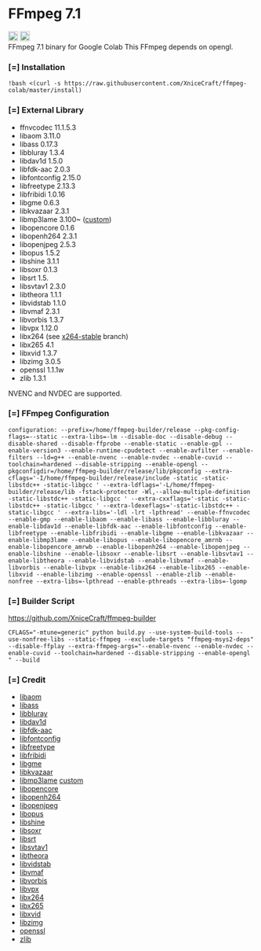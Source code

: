 # FFmpeg 7.1
<div style="display: inline">
<img src="https://icon-library.com/images/ffmpeg-icon/ffmpeg-icon-20.jpg" style="width: 20px; height: 20px;">
<img src="https://colab.research.google.com/img/colab_favicon_256px.png" style="width: 20px; height: 20px;">
<div>
FFmpeg 7.1 binary for Google Colab
This FFmpeg depends on opengl.

### [=] Installation
```
!bash <(curl -s https://raw.githubusercontent.com/XniceCraft/ffmpeg-colab/master/install)
```

### [=] External Library
* ffnvcodec 11.1.5.3
* libaom 3.11.0
* libass 0.17.3
* libbluray 1.3.4
* libdav1d 1.5.0
* libfdk-aac 2.0.3
* libfontconfig 2.15.0
* libfreetype 2.13.3
* libfribidi 1.0.16
* libgme 0.6.3
* libkvazaar 2.3.1
* libmp3lame 3.100~ (<a href="https://github.com/openstreamcaster/lame">custom</a>)
* libopencore 0.1.6
* libopenh264 2.3.1
* libopenjpeg 2.5.3
* libopus 1.5.2
* libshine 3.1.1
* libsoxr 0.1.3
* libsrt 1.5.
* libsvtav1 2.3.0
* libtheora 1.1.1
* libvidstab 1.1.0
* libvmaf 2.3.1
* libvorbis 1.3.7
* libvpx 1.12.0
* libx264 (see <a href="https://code.videolan.org/videolan/x264/-/tree/stable">x264-stable</a> branch) 
* libx265 4.1
* libxvid 1.3.7
* libzimg 3.0.5
* openssl 1.1.1w
* zlib 1.3.1

NVENC and NVDEC are supported.

### [=] FFmpeg Configuration
```
configuration: --prefix=/home/ffmpeg-builder/release --pkg-config-flags=--static --extra-libs=-lm --disable-doc --disable-debug --disable-shared --disable-ffprobe --enable-static --enable-gpl --enable-version3 --enable-runtime-cpudetect --enable-avfilter --enable-filters --ld=g++ --enable-nvenc --enable-nvdec --enable-cuvid --toolchain=hardened --disable-stripping --enable-opengl --pkgconfigdir=/home/ffmpeg-builder/release/lib/pkgconfig --extra-cflags='-I/home/ffmpeg-builder/release/include -static -static-libstdc++ -static-libgcc ' --extra-ldflags='-L/home/ffmpeg-builder/release/lib -fstack-protector -Wl,--allow-multiple-definition -static-libstdc++ -static-libgcc ' --extra-cxxflags='-static -static-libstdc++ -static-libgcc ' --extra-ldexeflags='-static-libstdc++ -static-libgcc ' --extra-libs='-ldl -lrt -lpthread' --enable-ffnvcodec --enable-gmp --enable-libaom --enable-libass --enable-libbluray --enable-libdav1d --enable-libfdk-aac --enable-libfontconfig --enable-libfreetype --enable-libfribidi --enable-libgme --enable-libkvazaar --enable-libmp3lame --enable-libopus --enable-libopencore_amrnb --enable-libopencore_amrwb --enable-libopenh264 --enable-libopenjpeg --enable-libshine --enable-libsoxr --enable-libsrt --enable-libsvtav1 --enable-libtheora --enable-libvidstab --enable-libvmaf --enable-libvorbis --enable-libvpx --enable-libx264 --enable-libx265 --enable-libxvid --enable-libzimg --enable-openssl --enable-zlib --enable-nonfree --extra-libs=-lpthread --enable-pthreads --extra-libs=-lgomp
```

### [=] Builder Script
https://github.com/XniceCraft/ffmpeg-builder

```
CFLAGS="-mtune=generic" python build.py --use-system-build-tools --use-nonfree-libs --static-ffmpeg --exclude-targets "ffmpeg-msys2-deps" --disable-ffplay --extra-ffmpeg-args="--enable-nvenc --enable-nvdec --enable-cuvid --toolchain=hardened --disable-stripping --enable-opengl " --build
```

### [=] Credit
* <a href="https://aomedia.googlesource.com/aom/">libaom</a>
* <a href="https://github.com/libass/libass">libass</a>
* <a href="https://www.videolan.org/developers/libbluray.html">libbluray</a>
* <a href="https://code.videolan.org/videolan/dav1d">libdav1d</a>
* <a href="https://github.com/mstorsjo/fdk-aac">libfdk-aac</a>
* <a href="https://www.freedesktop.org/wiki/Software/fontconfig/">libfontconfig</a>
* <a href="http://freetype.org/">libfreetype</a>
* <a href="https://github.com/fribidi/fribidi">libfribidi</a>
* <a href="https://bitbucket.org/mpyne/game-music-emu/wiki/Home">libgme</a>
* <a href="https://github.com/ultravideo/kvazaar">libkvazaar</a>
* <a href="https://lame.sourceforge.io/">libmp3lame</a> <a href="https://github.com/openstreamcaster/lame">custom</a>
* <a href="https://sourceforge.net/projects/opencore-amr/">libopencore</a>
* <a href="https://github.com/cisco/openh264">libopenh264</a>
* <a href="https://www.openjpeg.org/">libopenjpeg</a>
* <a href="https://opus-codec.org/">libopus</a>
* <a href="https://github.com/toots/shine">libshine</a>
* <a href="https://github.com/chirlu/soxr">libsoxr</a>
* <a href="https://github.com/Haivision/srt">libsrt</a>
* <a href="https://gitlab.com/AOMediaCodec/SVT-AV1">libsvtav1</a>
* <a href="https://www.theora.org/">libtheora</a>
* <a href="https://github.com/georgmartius/vid.stab">libvidstab</a>
* <a href="https://github.com/Netflix/vmaf">libvmaf</a>
* <a href="https://xiph.org/vorbis/">libvorbis</a>
* <a href="https://chromium.googlesource.com/webm/libvpx">libvpx</a>
* <a href="https://www.videolan.org/developers/x264.html">libx264</a>
* <a href="https://bitbucket.org/multicoreware/x265_git/wiki/Home">libx265</a>
* <a href="https://www.xvid.com/">libxvid</a>
* <a href="https://github.com/sekrit-twc/zimg">libzimg</a>
* <a href="https://www.openssl.org/">openssl</a>
* <a href="https://www.zlib.net/">zlib</a>
